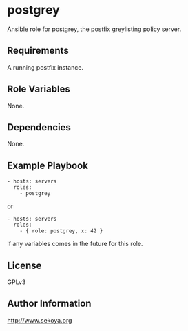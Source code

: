 # postgrey

Ansible role for postgrey, the postfix greylisting policy server.

## Requirements

A running postfix instance.

## Role Variables

None.

## Dependencies

None.

## Example Playbook

    - hosts: servers
      roles:
        - postgrey

or

    - hosts: servers
      roles:
        - { role: postgrey, x: 42 }

if any variables comes in the future for this role.

## License

GPLv3

## Author Information

<a href="http://www.sekoya.org" target="new">http://www.sekoya.org</a>
